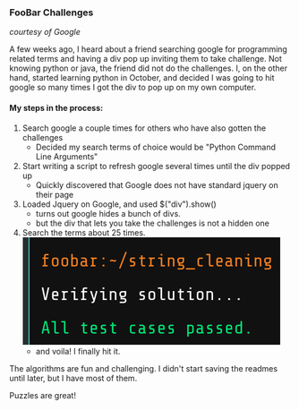 ### FooBar Challenges
<i>courtesy of Google</i>
<!--
Google proves once again that the search engine has the power to excite and shows that searching the web  -->

A few weeks ago, I heard about a friend searching google for programming related terms and having a div pop up inviting them to take challenge. Not knowing python or java, the friend did not do the challenges. I, on the other hand, started learning python in October, and decided I was going to hit google so many times I got the div to pop up on my own computer.

#### My steps in the process:

1) Search google a couple times for others who have also gotten the challenges
    - Decided my search terms of choice would be "Python Command Line Arguments"
2) Start writing a script to refresh google several times until the div popped up
    - Quickly discovered that Google does not have standard jquery on their page
3) Loaded Jquery on Google, and used $("div").show()
    - turns out google hides a bunch of divs.
    - but the div that lets you take the challenges is not a hidden one
4) Search the terms about 25 times.
    ![FooBar Accessed!](all_tests_passed.png)
    - and voila! I finally hit it.

The algorithms are fun and challenging. I didn't start saving the readmes until later, but I have most of them.

Puzzles are great!
